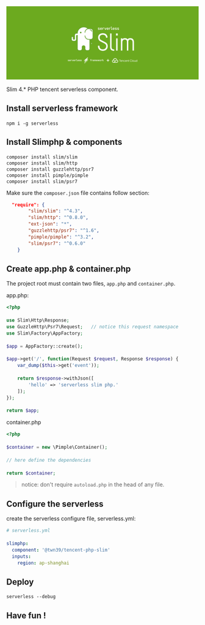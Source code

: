 [![Serverless Components](doc/slimphp.png)](http://serverless.com)


Slim 4.* PHP tencent serverless component.

## Install serverless framework

```
npm i -g serverless
```

## Install Slimphp & components

```
composer install slim/slim
composer install slim/http
composer install guzzlehttp/psr7
composer install pimple/pimple
composer install slim/psr7
```

Make sure the `composer.json` file contains follow section:

```json
  "require": {
        "slim/slim": "^4.3",
        "slim/http": "^0.8.0",
        "ext-json": "*",
        "guzzlehttp/psr7": "^1.6",
        "pimple/pimple": "^3.2",
        "slim/psr7": "^0.6.0"
    }
```

## Create app.php & container.php

The project root must contain two files, `app.php` and `container.php`.

app.php:

```php
<?php

use Slim\Http\Response;
use GuzzleHttp\Psr7\Request;   // notice this request namespace
use Slim\Factory\AppFactory;

$app = AppFactory::create();

$app->get('/', function(Request $request, Response $response) {
    var_dump($this->get('event'));

    return $response->withJson([
        'hello' => 'serverless slim php.'
    ]);
});

return $app;
```


container.php

```php
<?php

$container = new \Pimple\Container();

// here define the dependencies

return $container;
```

> notice: don't require `autoload.php` in the head of any file.

## Configure the serverless

create the serverless configure file, serverless.yml:

```yml
# serverless.yml
 
slimphp:
  component: '@twn39/tencent-php-slim'
  inputs:
    region: ap-shanghai
```


## Deploy

```
serverless --debug
```

## Have fun !
